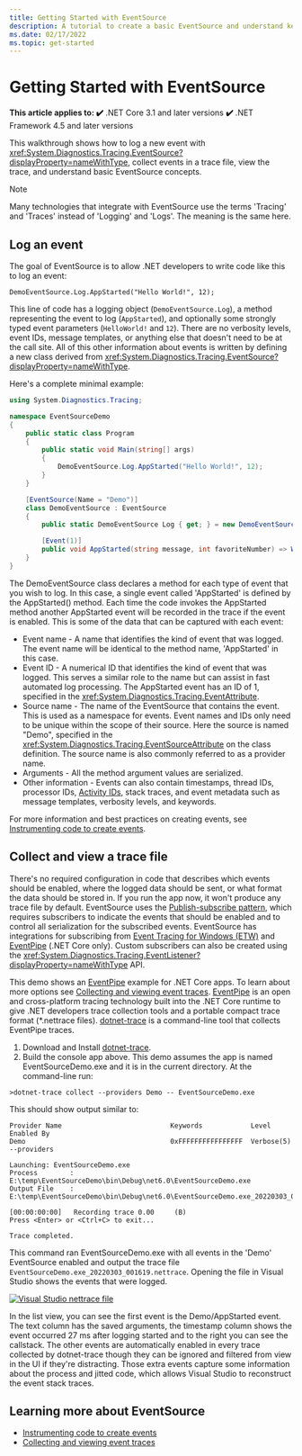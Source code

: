 ```yaml
---
title: Getting Started with EventSource
description: A tutorial to create a basic EventSource and understand key concepts
ms.date: 02/17/2022
ms.topic: get-started
---
```

# Getting Started with EventSource

**This article applies to: ✔️** .NET Core 3.1 and later versions **✔️** .NET Framework 4.5 and later versions

This walkthrough shows how to log a new event with <xref:System.Diagnostics.Tracing.EventSource?displayProperty=nameWithType>,
collect events in a trace file, view the trace, and understand basic EventSource concepts.

> [!NOTE]
> Many technologies that integrate with EventSource use the terms 'Tracing' and 'Traces' instead of 'Logging' and 'Logs'.
> The meaning is the same here.

## Log an event

The goal of EventSource is to allow .NET developers to write code like this to log an event:

```
DemoEventSource.Log.AppStarted("Hello World!", 12);
```

This line of code has a logging object (`DemoEventSource.Log`), a method representing the event to log (`AppStarted`), and
optionally some strongly typed event parameters (`HelloWorld!` and `12`). There are no verbosity levels, event IDs, message
templates, or anything else that doesn't need to be at the call site. All of this other information about events is written
by defining a new class derived from <xref:System.Diagnostics.Tracing.EventSource?displayProperty=nameWithType>.

Here's a complete minimal example:

```C#
using System.Diagnostics.Tracing;

namespace EventSourceDemo
{
    public static class Program
    {
        public static void Main(string[] args)
        {
            DemoEventSource.Log.AppStarted("Hello World!", 12);
        }
    }

    [EventSource(Name = "Demo")]
    class DemoEventSource : EventSource
    {
        public static DemoEventSource Log { get; } = new DemoEventSource();

        [Event(1)]
        public void AppStarted(string message, int favoriteNumber) => WriteEvent(1, message, favoriteNumber);
    }
}
```

The DemoEventSource class declares a method for each type of event that you wish to log. In this case, a single event called 'AppStarted' is defined
by the AppStarted() method. Each time the code invokes the AppStarted method another AppStarted event will be recorded in the trace if the event is enabled.
This is some of the data that can be captured with each event:

- Event name - A name that identifies the kind of event that was logged. The event name will be identical to the method name, 'AppStarted' in this case.
- Event ID - A numerical ID that identifies the kind of event that was logged. This serves a similar role to the name but can assist in fast automated
  log processing. The AppStarted event has an ID of 1, specified in the <xref:System.Diagnostics.Tracing.EventAttribute>.
- Source name - The name of the EventSource that contains the event. This is used as a namespace for events. Event names and IDs only need to
  be unique within the scope of their source. Here the source is named "Demo", specified in the
  <xref:System.Diagnostics.Tracing.EventSourceAttribute> on the class definition. The source name is also commonly referred to as a provider name.
- Arguments - All the method argument values are serialized.
- Other information - Events can also contain timestamps, thread IDs, processor IDs, [Activity IDs](./eventsource-activity-ids.md), stack traces, and event
  metadata such as message templates, verbosity levels, and keywords.

For more information and best practices on creating events, see [Instrumenting code to create events](./eventsource-instrumentation.md).

## Collect and view a trace file

There's no required configuration in code that describes which events should be enabled, where the logged data should be sent,
or what format the data should be stored in. If you run the app now, it won't produce any trace file by default. EventSource uses the
[Publish-subscribe pattern](https://en.wikipedia.org/wiki/Publish%E2%80%93subscribe_pattern), which requires subscribers to indicate the events
that should be enabled and to control all serialization for the subscribed events. EventSource has integrations for subscribing from
[Event Tracing for Windows (ETW)](/windows/win32/etw/event-tracing-portal) and [EventPipe](./eventpipe.md) (.NET Core only).
Custom subscribers can also be created using the <xref:System.Diagnostics.Tracing.EventListener?displayProperty=nameWithType> API.

This demo shows an [EventPipe](./eventpipe.md) example for .NET Core apps. To learn about more options see
[Collecting and viewing event traces](./eventsource-collect-and-view-traces.md). [EventPipe](./eventpipe.md) is an open and cross-platform tracing
technology built into the .NET Core runtime to give .NET developers trace collection tools and a portable compact trace
format (*.nettrace files). [dotnet-trace](./dotnet-trace.md) is a command-line tool that collects EventPipe traces.

1. Download and Install [dotnet-trace](./dotnet-trace.md#install).
1. Build the console app above. This demo assumes the app is named EventSourceDemo.exe and it is in the current directory. At the command-line run:

```dotnetcli
>dotnet-trace collect --providers Demo -- EventSourceDemo.exe
```

This should show output similar to:

```dotnetcli
Provider Name                           Keywords            Level               Enabled By
Demo                                    0xFFFFFFFFFFFFFFFF  Verbose(5)          --providers

Launching: EventSourceDemo.exe
Process        : E:\temp\EventSourceDemo\bin\Debug\net6.0\EventSourceDemo.exe
Output File    : E:\temp\EventSourceDemo\bin\Debug\net6.0\EventSourceDemo.exe_20220303_001619.nettrace

[00:00:00:00]   Recording trace 0.00     (B)
Press <Enter> or <Ctrl+C> to exit...

Trace completed.
```

This command ran EventSourceDemo.exe with all events in the 'Demo' EventSource enabled and output the trace file `EventSourceDemo.exe_20220303_001619.nettrace`.
Opening the file in Visual Studio shows the events that were logged.

[![Visual Studio nettrace file](media/vs-nettrace-events.jpg)](media/vs-nettrace-events.jpg)

In the list view, you can see the first event is the Demo/AppStarted event. The text column has the saved arguments, the timestamp column shows the event
occurred 27 ms after logging started and to the right you can see the callstack. The other events are automatically enabled in every trace collected by
dotnet-trace though they can be ignored and filtered from view in the UI if they're distracting. Those extra events capture some information about the
process and jitted code, which allows Visual Studio to reconstruct the event stack traces.

## Learning more about EventSource

- [Instrumenting code to create events](./eventsource-instrumentation.md)
- [Collecting and viewing event traces](./eventsource-collect-and-view-traces.md)
